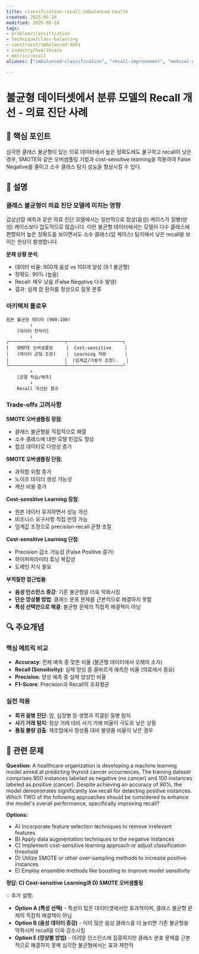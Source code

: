 ```yaml
---
title: classification-recall-imbalanced-health
created: 2025-08-18
modified: 2025-08-18
tags:
- problem/classification
- technique/class-balancing
- constraint/imbalanced-data
- industry/healthcare
- metric/recall
aliases: ["imbalanced-classification", "recall-improvement", "medical-ml"]

---
```


# 불균형 데이터셋에서 분류 모델의 Recall 개선 - 의료 진단 사례

## 🎯 핵심 포인트

심각한 클래스 불균형이 있는 의료 데이터에서 높은 정확도에도 불구하고 recall이 낮은 경우, SMOTE와 같은 오버샘플링 기법과 cost-sensitive learning을 적용하여 False Negative를 줄이고 소수 클래스 탐지 성능을 향상시킬 수 있다.

## 📝 설명

### 클래스 불균형이 의료 진단 모델에 미치는 영향

갑상선암 예측과 같은 의료 진단 모델에서는 일반적으로 정상(음성) 케이스가 질병(양성) 케이스보다 압도적으로 많습니다. 이런 불균형 데이터에서는 모델이 다수 클래스에 편향되어 높은 정확도를 보이면서도 소수 클래스(암 케이스) 탐지에서 낮은 recall을 보이는 현상이 발생합니다.

**문제 상황 분석**:
- 데이터 비율: 900개 음성 vs 100개 양성 (9:1 불균형)
- 정확도: 90% (높음)
- Recall: 매우 낮음 (False Negative 다수 발생)
- 결과: 실제 암 환자를 정상으로 잘못 분류

### 아키텍처 플로우

```
원본 불균형 데이터 (900:100)
         ↓
    [데이터 전처리]
         ↓
┌─────────────────────┬─────────────────────┐
│   SMOTE 오버샘플링     │  Cost-sensitive     │
│   (데이터 균형 조정)    │  Learning 적용       │
│                     │  (임계값/가중치 조정).   │
└─────────────────────┴─────────────────────┘
         ↓
    [모델 학습/예측]
         ↓
    Recall 개선된 결과
```

### Trade-offs 고려사항

**SMOTE 오버샘플링 장점**:
- 클래스 불균형을 직접적으로 해결
- 소수 클래스에 대한 모델 민감도 향상
- 합성 데이터로 다양성 증가

**SMOTE 오버샘플링 단점**:
- 과적합 위험 증가
- 노이즈 데이터 생성 가능성
- 계산 비용 증가

**Cost-sensitive Learning 장점**:
- 원본 데이터 유지하면서 성능 개선
- 비즈니스 요구사항 직접 반영 가능
- 임계값 조정으로 precision-recall 균형 조절

**Cost-sensitive Learning 단점**:
- Precision 감소 가능성 (False Positive 증가)
- 하이퍼파라미터 튜닝 복잡성
- 도메인 지식 필요

**부적절한 접근법들**:
- **음성 인스턴스 증강**: 기존 불균형을 더욱 악화시킴
- **단순 앙상블 방법**: 클래스 분포 문제를 근본적으로 해결하지 못함
- **특성 선택만으로 해결**: 불균형 문제의 직접적 해결책이 아님

## 🔍 주요개념

### 핵심 메트릭 비교

- **Accuracy**: 전체 예측 중 맞춘 비율 (불균형 데이터에서 오해의 소지)
- **Recall (Sensitivity)**: 실제 양성 중 올바르게 예측한 비율 (의료에서 중요)
- **Precision**: 양성 예측 중 실제 양성인 비율
- **F1-Score**: Precision과 Recall의 조화평균

### 실전 적용

- **희귀 질병 진단**: 암, 심장병 등 생명과 직결된 질병 탐지
- **사기 거래 탐지**: 정상 거래 대비 사기 거래 비율이 극도로 낮은 상황
- **품질 불량 검출**: 제조업에서 정상품 대비 불량품 비율이 낮은 경우

## 📝 관련 문제

**Question:** A healthcare organization is developing a machine learning model aimed at predicting thyroid cancer occurrences. The training dataset comprises 900 instances labeled as negative (no cancer) and 100 instances labeled as positive (cancer). Despite achieving an accuracy of 90%, the model demonstrates significantly low recall for detecting positive instances. Which TWO of the following approaches should be considered to enhance the model's overall performance, specifically improving recall?

**Options:**

- A) Incorporate feature selection techniques to remove irrelevant features
- B) Apply data augmentation techniques to the negative instances
- C) Implement cost-sensitive learning approach or adjust classification threshold
- D) Utilize SMOTE or other over-sampling methods to increase positive instances
- E) Employ ensemble methods like boosting to improve model sensitivity

**정답: C) Cost-sensitive Learning과 D) SMOTE 오버샘플링**

💡 추가 설명:

- **Option A (특성 선택)** - 특성이 많은 데이터셋에서만 효과적이며, 클래스 불균형 문제의 직접적 해결책이 아님
- **Option B (음성 데이터 증강)** - 이미 많은 음성 클래스를 더 늘리면 기존 불균형을 악화시켜 recall을 더욱 감소시킴
- **Option E (앙상블 방법)** - 어려운 인스턴스에 집중하지만 클래스 분포 문제를 근본적으로 해결하지 못해 심각한 불균형에서는 효과 제한적